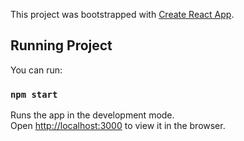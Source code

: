 This project was bootstrapped with [Create React App](https://github.com/facebook/create-react-app).

## Running Project

You can run:

### `npm start`

Runs the app in the development mode.<br>
Open [http://localhost:3000](http://localhost:3000) to view it in the browser.

